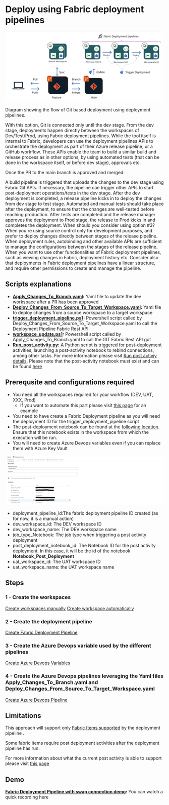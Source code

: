 # Deploy using Fabric deployment pipelines

<div align=center><img src=../../media/deployment_pipeline_workflow.png width=500></div>

Diagram showing the flow of Git based deployment using deployment pipelines.

With this option, Git is connected only until the dev stage. From the dev stage, deployments happen directly between the workspaces of Dev/Test/Prod, using Fabric deployment pipelines. While the tool itself is internal to Fabric, developers can use the deployment pipelines APIs to orchestrate the deployment as part of their Azure release pipeline, or a GitHub workflow. These APIs enable the team to build a similar build and release process as in other options, by using automated tests (that can be done in the workspace itself, or before dev stage), approvals etc.

Once the PR to the main branch is approved and merged:

A build pipeline is triggered that uploads the changes to the dev stage using Fabric Git APIs. If necessary, the pipeline can trigger other APIs to start post-deployment operations/tests in the dev stage.
After the dev deployment is completed, a release pipeline kicks in to deploy the changes from dev stage to test stage. Automated and manual tests should take place after the deployment, to ensure that the changes are well-tested before reaching production.
After tests are completed and the release manager approves the deployment to Prod stage, the release to Prod kicks in and completes the deployment.
When should you consider using option #3?
When you're using source control only for development purposes, and prefer to deploy changes directly between stages of the release pipeline.
When deployment rules, autobinding and other available APIs are sufficient to manage the configurations between the stages of the release pipeline.
When you want to use other functionalities of Fabric deployment pipelines, such as viewing changes in Fabric, deployment history etc.
Consider also that deployments in Fabric deployment pipelines have a linear structure, and require other permissions to create and manage the pipeline.


## Scripts explanations

- **[Apply_Changes_To_Branch.yaml](cicd/Apply_Changes_To_Branch.yaml):** Yaml file to update the dev workspace after a PR has been approved
- **[Deploy_Changes_From_Source_To_Target_Workspace.yaml](cicd/Deploy_Changes_From_Source_To_Target_Workspace.yaml):** Yaml file to deploy changes from a source workspace to a target workspace
- **[trigger_deployment_pipeline.ps1](cicd/trigger_deployment_pipeline.ps1):** Powershell script called by Deploy_Changes_From_Source_To_Target_Workspace.yaml to call the Deployment Pipeline Fabric Rest API
- **[workspace_update.ps1](cicd/workspace_update.ps1):** Powershell script called by Apply_Changes_To_Branch.yaml to call the GIT Fabric Rest API got
- **[Run_post_activity.py](cicd/Run_post_activity.py):** A Python script is triggered for post-deployment activities, launching a post-activity notebook to rebind connections, among other tasks. For more information please visit [Run post activiy details](https://github.com/microsoft/fabric-toolbox/blob/main/accelerators/CICD/Branch-out-to-new-workspace/README.md).
Please note that the post-activity notebook must exist and can be found [here](https://github.com/microsoft/fabric-toolbox/blob/main/accelerators/CICD/Branch-out-to-new-workspace/Fabric/Branch%20out%20to%20new%20workspace%20-%20Post%20Activity.ipynb)

## Prerequsite and configurations required

- You need all the workspaces required for your workflow (DEV, UAT, XXX, Prod)
  - If you want to automate this part please visit [this page](https://github.com/Azure-Samples/modern-data-warehouse-dataops/blob/main/e2e_samples/fabric_dataops_sample/README.md) for an example
- You need to have create a Fabric Deployment pipeline as you will need the deployment ID for the trigger_deployment_pipeline script
- The post-deployment notebook can be found at the [following location](https://github.com/microsoft/fabric-toolbox/blob/main/accelerators/CICD/Branch-out-to-new-workspace/Fabric/Branch%20out%20to%20new%20workspace%20-%20Post%20Activity.ipynb).
Ensure that this notebook exists in the workspace from which the execution will be run.
- You will need to create Azure Devops variables even if you can replace them with Azure Key Vault
<div align=center><img src=../../media/ado_variables.png width=500></div>
  
  - deployment_pipeline_id:The fabric deployment pipeline ID created (as for now, it is a manual action)
  - dev_workspace_id: The DEV workspace ID
  - dev_workspace_name: The DEV workspace name
  - job_type_Notebook: The job type when triggering a post activity deployment
  - post_deployment_notebook_id: The Notebook ID for the post activity deployment. In this case, it will be the id of the notebook **Notebook_Post_Deployment**
  - uat_workspace_id: The UAT workspace ID
  - uat_workspace_name: the UAT workspace name


## Steps

### 1 - Create the workspaces
[Create workspaces manually](https://learn.microsoft.com/en-us/fabric/fundamentals/create-workspaces)
[Create workspace automatically](https://github.com/Azure-Samples/modern-data-warehouse-dataops/blob/main/e2e_samples/fabric_dataops_sample/README.md)
### 2 - Create the deployment pipeline
[Create Fabric Deployment Pipeline](https://learn.microsoft.com/en-us/fabric/cicd/deployment-pipelines/get-started-with-deployment-pipelines?tabs=from-fabric%2Cnew-ui)
### 3 - Create the Azure Devops variable used by the different pipelines
[Create Azure Devops Variables](https://learn.microsoft.com/en-us/azure/devops/pipelines/library/variable-groups?view=azure-devops&tabs=azure-pipelines-ui%2Cyaml)
### 4 - Create the Azure Devops pipelines leveraging the Yaml files Apply_Changes_To_Branch.yaml and Deploy_Changes_From_Source_To_Target_Workspace.yaml
[Create Azure Devops Pipeline](https://learn.microsoft.com/en-us/azure/devops/pipelines/get-started/pipelines-get-started?view=azure-devops#define-pipelines-using-yaml)


## Limitations

This approach will support only [Fabric Items supported](https://learn.microsoft.com/en-us/fabric/cicd/deployment-pipelines/intro-to-deployment-pipelines?tabs=new-ui#supported-items) by the deployment pipeline .


Some fabric items require post deployment activities after the deployment pipeline has run.


For more information about what the current post activity is able to support please visit [this page](https://github.com/microsoft/fabric-toolbox/blob/main/accelerators/CICD/Branch-out-to-new-workspace/README.md)

## Demo
**[Fabric Deployment Pipeline with swap connection demo](https://github.com/microsoft/fabric-toolbox/raw/refs/heads/main/accelerators/media/Fabric_cicd_option_3.mp4):** You can watch a quick recording here
